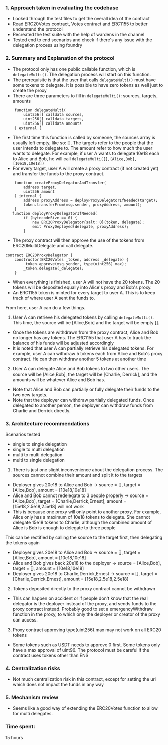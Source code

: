 ### 1. Approach taken in evaluating the codebase

- Looked through the test files to get the overall idea of the contract
- Read ERC20Votes contract, Votes contract and ERC1155 to better understand the protocol
- Recreated the test suite with the help of wardens in the channel
- Tested end to end scenarios and check if there's any issue with the delegation process using foundry

### 2. Summary and Explanation of the protocol
- The protocol only has one public callable function, which is `delegateMulti()`. The delegation process will start on this function.
- The prerequisite is that the user that calls `delegateMulti()` must have some tokens to delegate. It is possible to have zero tokens as well just to create the proxy
- There are three parameters to fill in `delegateMulti()`: sources, targets, amounts

```
    function delegateMulti(
        uint256[] calldata sources,
        uint256[] calldata targets,
        uint256[] calldata amounts
    ) external {
```
- The first time this function is called by someone, the sources array is usually left empty, like so: []. The targets refer to the people that the user intends to delegate to. The amount refer to how much the user wants to delegate. For example, if user A wants to delegate 10e18 each to Alice and Bob, he will call `delegateMulti([],[Alice,Bob], [10e18,10e18])`
- For every target, user A will create a proxy contract (if not created yet) and transfer the funds to the proxy contract.
```
    function createProxyDelegatorAndTransfer(
        address target,
        uint256 amount
    ) internal {
        address proxyAddress = deployProxyDelegatorIfNeeded(target);
        token.transferFrom(msg.sender, proxyAddress, amount);
    }
   function deployProxyDelegatorIfNeeded(
        if (bytecodeSize == 0) {
            new ERC20ProxyDelegator{salt: 0}(token, delegate);
            emit ProxyDeployed(delegate, proxyAddress);
        }
```
- The proxy contract will then approve the use of the tokens from ERC20MultiDelegate and call delegate.
```
contract ERC20ProxyDelegator {
    constructor(ERC20Votes _token, address _delegate) {
        _token.approve(msg.sender, type(uint256).max);
        _token.delegate(_delegate);
    }
```
- When everything is finished, user A will not have the 20 tokens. The 20 tokens will be deposited equally into Alice's proxy and Bob's proxy.
- An ERC1155 token is minted for every target to user A. This is to keep track of where user A sent the funds to.

From here, user A can do a few things.
1. User A can retrieve his delegated tokens by calling `delegateMulti()`. This time, the source will be [Alice,Bob] and the target will be empty [].
- Once the tokens are withdrawn from the proxy contract, Alice and Bob no longer has any tokens. The ERC1155 that user A has to track the balance of his funds will be adjusted accordingly
- It is noted that user A can partially retrieve his delegated tokens. For example, user A can withdraw 5 tokens each from Alice and Bob's proxy contract. He can then withdraw another 5 tokens at another time

2. User A can delegate Alice and Bob tokens to two other users. The source will be [Alice,Bob], the target will be [Charlie, Derrick], and the amounts will be whatever Alice and Bob has.
- Note that Alice and Bob can partially or fully delegate their funds to the two new targets. 
- Note that the deployer can withdraw partially delegated funds. Once delegated to another person, the deployer can withdraw funds from Charlie and Derrick directly.

### 3. Architecture recommendations

Scenarios tested
- single to single delegation
- single to multi delegation 
- multi to multi delegation
- multi to single delegation

1. There is just one slight inconvenience about the delegation process. The sources cannot combine their amount and split it to the targets 
- Deployer gives 20e18 to Alice and Bob -> source = [], target = [Alice,Bob], amount = [10e18,10e18]
- Alice and Bob cannot redelegate to 3 people properly -> source = [Alice,Bob], target = [Charlie,Derrick,Ernest], amount = [15e18,2.5e18,2.5e18] will not work
- This is because one proxy will only point to another proxy. For example, Alice only has a maximum of 10e18 tokens to delegate. She cannot delegate 15e18 tokens to Charlie, although the combined amount of Alice is Bob is enough to delegate to three people

This can be rectified by calling the source to the target first, then delegating the tokens again
- Deployer gives 20e18 to Alice and Bob -> source = [], target = [Alice,Bob], amount = [10e18,10e18]
- Alice and Bob gives back 20e18 to the deployer -> source = [Alice,Bob], target = [], amount = [10e18,10e18]
- Deployer gives 20e18 to Charlie,Derrick,Ernest -> source = [], target = [Charlie,Derrick,Ernest], amount = [15e18,2.5e18,2.5e18]

2. Tokens deposited directly to the proxy contract cannot be withdrawn
- This can happen on accident or if people don't know that the real delegator is the deployer instead of the proxy, and sends funds to the proxy contract instead. Probably good to set a emergencyWithdraw function in the proxy, to which only the deployer or creator of the proxy can access.

3. Proxy contract approving type(uint256).max may not work on all ERC20 tokens
- Some tokens such as USDT needs to approve 0 first. Some tokens only have a max approval of uint96. The protocol must be careful if the contract uses tokens other than ENS

### 4. Centralization risks
- Not much centralization risk in this contract, except for setting the uri which does not impact the funds in any way

### 5. Mechanism review
- Seems like a good way of extending the ERC20Votes function to allow for multi delegates.

### Time spent:
15 hours